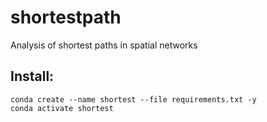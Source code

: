 # shortestpath
Analysis of shortest paths in spatial networks


## Install:
```
conda create --name shortest --file requirements.txt -y
conda activate shortest
```
